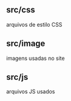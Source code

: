 ## src/css
arquivos de estilo CSS
##
## src/image
imagens usadas no site
##
## src/js
arquivos JS usados
